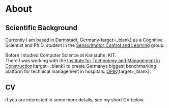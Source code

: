 # About

## Scientific Background

Currently I am based in [Darmstadt, Germany](https://www.psychologie.tu-darmstadt.de/sensorimotor/home_sensorimotor/people_sensorimotor/people_details_75584.en.jsp){target=_blank} as a Cognitive Scientist and Ph.D. student in the [Sensorimotor Control and Learning](https://www.psychologie.tu-darmstadt.de/sensorimotor/home_sensorimotor/index.en.jsp) group. 

Before I studied Computer Science at Karlsruhe, KIT. 
<br>
There I was working with the [Institute for Technology and Management in Construction](https://www.tmb.kit.edu/FM_Mitarbeiter_3907.php){target=_blank} to create Germanys biggest benchmarking platform for technical management in hospitals: [OPIK](https://opik.tmb.kit.edu){target=_blank}.


## CV
If you are interested in some more details, see my short CV below.

<object data="../assets/artifacts/CV_KS_short.pdf" type="application/pdf" height="1000" width="100%">
</object>

